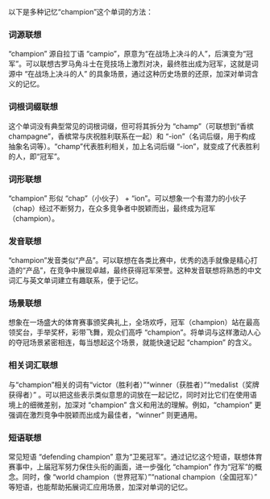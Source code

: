 以下是多种记忆“champion”这个单词的方法：

### 词源联想
“champion” 源自拉丁语 “campio”，原意为“在战场上决斗的人”，后演变为“冠军”。可以联想古罗马角斗士在竞技场上激烈对决，最终胜出成为冠军，这就是词源中 “在战场上决斗的人” 的具象场景，通过这种历史场景的还原，加深对单词含义的记忆。

### 词根词缀联想
这个单词没有典型常见的词根词缀，但可将其拆分为 “champ”（可联想到“香槟champagne”，香槟常与庆祝胜利联系在一起）和 “-ion”（名词后缀，用于构成抽象名词等）。“champ”代表胜利相关，加上名词后缀 “-ion”，就变成了代表胜利的人，即“冠军”。

### 词形联想
“champion” 形似 “chap”（小伙子） + “ion”。可以想象一个有潜力的小伙子（chap）经过不断努力，在众多竞争者中脱颖而出，最终成为冠军（champion）。

### 发音联想
“champion”发音类似“产品”。可以联想在各类比赛中，优秀的选手就像是精心打造的“产品”，在竞争中展现卓越，最终获得冠军荣誉。这种发音联想将熟悉的中文词汇与英文单词建立有趣联系，便于记忆。

### 场景联想
想象在一场盛大的体育赛事颁奖典礼上，全场欢呼，冠军（champion）站在最高领奖台，手举奖杯，彩带飞舞，观众们高呼 “champion”。将单词与这样激动人心的夺冠场景紧密相连，每当想起这个场景，就能快速记起 “champion” 的含义。

### 相关词汇联想
与“champion”相关的词有“victor（胜利者）”“winner（获胜者）”“medalist（奖牌获得者）” 。可以把这些表示类似意思的词放在一起记忆，同时对比它们在使用语境上的细微差别，加深对 “champion” 含义和用法的理解。例如，“champion” 更强调在激烈竞争中脱颖而出成为最佳者，“winner” 则更通用。

### 短语联想
常见短语 “defending champion” 意为“卫冕冠军”。通过记忆这个短语，联想体育赛事中，上届冠军努力保住头衔的画面，进一步强化 “champion” 作为“冠军”的概念。同时，像 “world champion（世界冠军）”“national champion（全国冠军）” 等短语，也能帮助拓展词汇应用场景，加深对单词的记忆。 